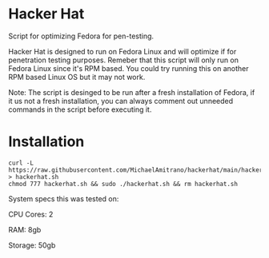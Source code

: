 # Hacker Hat
Script for optimizing Fedora for pen-testing.

Hacker Hat is designed to run on Fedora Linux and will optimize if for penetration testing purposes. Remeber that this script will only run on Fedora Linux since it's RPM based. You could try running this on another RPM based Linux OS but it may not work.

Note: The script is desinged to be run after a fresh installation of Fedora, if it us not a fresh installation, you can always comment out unneeded commands in the script before executing it. 

# Installation
```
curl -L https://raw.githubusercontent.com/MichaelAmitrano/hackerhat/main/hackerhat.sh > hackerhat.sh
chmod 777 hackerhat.sh && sudo ./hackerhat.sh && rm hackerhat.sh
```
System specs this was tested on:

CPU Cores: 2

RAM: 8gb

Storage: 50gb
